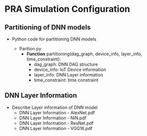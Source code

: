 # PRA Simulation Configuration
## Partitioning of DNN models
  * Python code for partitioning DNN models
  
     - Parition.py
       - **Function** partitioning(dag_graph, device_info, layer_info, time_constraint):
         - dag_graph: DNN DAG structure
         - device_info: IoT Device information
         - layer_info: DNN Layer information
         - time_constraint: time constraint
     
## DNN Layer Information
* Describe Layer information of DNN model
  - DNN Layer Information - AlexNet.pdf
  - DNN Layer Information - NiN.pdf
  - DNN Layer Information - ResNet.pdf
  - DNN Layer Information - VGG16.pdf

